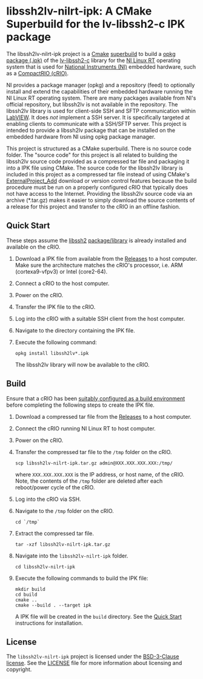 # libssh2lv-nilrt-ipk: A CMake Superbuild for the lv-libssh2-c IPK package

The libssh2lv-nilrt-ipk project is a [Cmake](https://cmake.org/) [superbuild](https://blog.kitware.com/cmake-superbuilds-git-submodules/) to build a [opkg package (.ipk)](https://openwrt.org/docs/guide-user/additional-software/opkg) of the [lv-libssh2-c](https://github.com/fieldrndservices/lv-libssh2-c) library for the [NI Linux RT](http://www.ni.com/en-us/innovations/white-papers/13/introduction-to-ni-linux-real-time.html) operating system that is used for [National Instruments (NI)](https://www.ni.com) embedded hardware, such as a [CompactRIO (cRIO)](http://www.ni.com/en-us/shop/compactrio.html).

NI provides a package manager (opkg) and a repository (feed) to optionally install and extend the capabilities of their embedded hardware running the NI Linux RT operating system. There are many packages available from NI's official repository, but libssh2lv is not available in the repository. The libssh2lv library is used for client-side SSH and SFTP communication within [LabVIEW](https://www.ni.com/labview). It does _not_ implement a SSH server. It is specifically targeted at enabling clients to communicate with a SSH/SFTP server. This project is intended to provide a libssh2lv package that can be installed on the embedded hardware from NI using opkg package manager.

This project is structured as a CMake superbuild. There is no source code folder. The "source code" for this project is all related to building the libssh2lv source code provided as a compressed tar file and packaging it into a IPK file using CMake. The source code for the libssh2lv library is included in this project as a compressed tar file instead of using CMake's [ExternalProject_Add](https://cmake.org/cmake/help/latest/module/ExternalProject.html) download or version control features because the build procedure must be run on a properly configured cRIO that typically does not have access to the Internet. Providing the libssh2lv source code via an archive (*.tar.gz) makes it easier to simply download the source contents of a release for this project and transfer to the cRIO in an offline fashion.

## Quick Start

These steps assume the [libssh2](https://www.libssh2.org) [package/library](https://github.com/fieldrndservices/libssh2-nilrt-ipk) is already installed and available on the cRIO.

1. Download a IPK file from available from the [Releases](https://github.com/fieldrndservices/libssh2lv-nilrt-ipk/releases) to a host computer. Make sure the architecture matches the cRIO's processor, i.e. ARM (cortexa9-vfpv3) or Intel (core2-64).
2. Connect a cRIO to the host computer.
3. Power on the cRIO.
4. Transfer the IPK file to the cRIO.
5. Log into the cRIO with a suitable SSH client from the host computer.
6. Navigate to the directory containing the IPK file.
7. Execute the following command:

   ```
   opkg install libssh2lv*.ipk
   ```

   The libssh2lv library will now be available to the cRIO.
   
## Build

Ensure that a cRIO has been [suitably configured as a build environment](https://gist.github.com/volks73/ff5bdf361c1dccd6005bfaa31ab80441) before completing the following steps to create the IPK file.

1. Download a compressed tar file from the [Releases](https://github.com/fieldrndservices/libssh2lv-nilrt-ipk/releases) to a host computer.
2. Connect the cRIO running NI Linux RT to host computer.
3. Power on the cRIO.
4. Transfer the compressed tar file to the `/tmp` folder on the cRIO.

   ```
   scp libssh2lv-nilrt-ipk.tar.gz admin@XXX.XXX.XXX.XXX:/tmp/
   ``` 
   
   where `XXX.XXX.XXX.XXX` is the IP address, or host name, of the cRIO. Note, the contents of the `/tmp` folder are deleted after each reboot/power cycle of the cRIO.
5. Log into the cRIO via SSH.
6. Navigate to the `/tmp` folder on the cRIO.

   ```
   cd `/tmp`
   ```
   
7. Extract the compressed tar file.

   ```
   tar -xzf libssh2lv-nilrt-ipk.tar.gz
   ```
   
8. Navigate into the `libssh2lv-nilrt-ipk` folder.

   ```
   cd libssh2lv-nilrt-ipk
   ```
   
9. Execute the following commands to build the IPK file:

   ```
   mkdir build
   cd build
   cmake ..
   cmake --build . --target ipk
   ```

   A IPK file will be created in the `build` directory. See the [Quick Start](#quick-start) instructions for installation.

## License

The `libssh2lv-nilrt-ipk` project is licensed under the [BSD-3-Clause license](https://opensource.org/licenses/BSD-3-Clause). See the [LICENSE](https://github.com/fieldrndservices/libssh2lv-nilrt-ipk/blob/master/LICENSE) file for more information about licensing and copyright.
